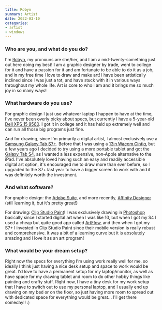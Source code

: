 ```yaml
---
title: Robyn
summary: Artist
date: 2022-03-10
categories:
- artist
- windows
---
```


### Who are you, and what do you do?

I'm [Robyn](https://twitter.com/haykebyr "Robyn's Twitter account."), my pronouns are she/her, and I am a mid-twenty-something just out here doing my best! I am a graphic designer by trade, went to college for it and have a passion for it and am fortunate to be able to do it as a job, and in my free time I love to draw and make art! I have been artistically inclined since I was just a tot, and have stuck with it in various ways throughout my whole life. Art is core to who I am and it brings me so much joy in so many ways!

### What hardware do you use?

For graphic design I just use whatever laptop I happen to have at the time, I've never been overly picky about specs, but currently I have a 5-year-old [Dell XPS 15 9560][xps-15-9560]. I got it in college and it has held up extremely well and can run all those big programs just fine.

And for drawing, since I'm primarily a digital artist, I almost exclusively use a [Samsung Galaxy Tab S7+][galaxy-tab-s7-plus]. Before that I was using a [13in Wacom Cintiq][cintiq], but a few years ago I decided to try using a more portable tablet and got the [Galaxy Tab S4][galaxy-tab-s4], as I wanted a less expensive, non-Apple alternative to the iPad. I've absolutely loved having such an easy and readily accessible digital art option, it's encouraged me to draw more than ever before, so I upgraded to the S7+ last year to have a bigger screen to work with and it was definitely worth the investment.

### And what software?

For graphic design: the [Adobe Suite][creative-suite], and more recently, [Affinity Designer][affinity-designer] (still learning it, but it's pretty great!)

For drawing: [Clip Studio Paint][clip-studio-paint]! I was exclusively drawing in [Photoshop][] basically since I started digital art when I was like 10, but when I got my S4 I used a cheap but quite good app called [ArtFlow][], and then when I got my S7+ I invested in Clip Studio Paint since their mobile version is really robust and comprehensive. It was a bit of a learning curve but it is absolutely amazing and I love it as an art program!

### What would be your dream setup?

Right now the specs for everything I'm using work really well for me, so ideally I think just having a nice desk setup and space to work would be great. I'd love to have a permanent setup for my laptop/monitor, as well as have space for my drawing tablet and room to do other hobby things like painting and crafty stuff. Right now, I have a tiny desk for my work setup that I have to switch out to use my personal laptop, and I usually end up drawing on my bed or on the floor, so just having more room to spread out with dedicated space for everything would be great... I'll get there someday!! :)

[affinity-designer]: https://en.wikipedia.org/wiki/Affinity_Designer "A vector graphics editor."
[artflow]: http://artflowstudio.com/ "A drawing app for Android."
[cintiq]: https://www.wacom.com/en/us/cintiq "A computer screen you can draw on."
[clip-studio-paint]: http://www.clipstudio.net/en "A drawing program aimed at manga artists."
[creative-suite]: https://www.adobe.com/creativecloud.html "A collection of design tools."
[galaxy-tab-s4]: http://web.archive.org/web/20221226002544/https://www.samsung.com/us/explore/tab-s4/ "A 10.5 inch Android tablet."
[galaxy-tab-s7-plus]: https://www.samsung.com/us/tablets/tab-s7/ "A 12.4 inch Android tablet."
[photoshop]: https://www.adobe.com/products/photoshop.html "A bitmap image editor."
[xps-15-9560]: https://www.dell.com/us/dfh/p/xps-15-9560-laptop/pd "A 15.6 inch PC laptop."
